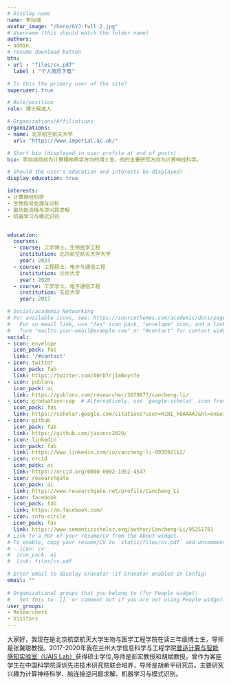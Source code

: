 ```yaml
---
# Display name
name: 李灿城
avatar_image: "/hero/GYJ-full-2.jpg"
# Username (this should match the folder name)
authors:
- admin
# resume download button
btn:
- url : "files/cv.pdf"
  label : "个人简历下载"

# Is this the primary user of the site?
superuser: true

# Role/position
role: 博士候选人

# Organizations/Affiliations
organizations:
- name: 北京航空航天大学
  url: "https://www.imperial.ac.uk/"

# Short bio (displayed in user profile at end of posts)
bio: 李灿城目前为计算精神病学方向的博士生，他的主要研究方向为计算神经科学。

# Should the user's education and interests be displayed?
display_education: true

interests:
- 计算神经科学
- 生物信号处理与分析
- 脑功能连接与逆问题求解
- 机器学习与模式识别


education:
  courses:
  - course: 工学博士，生物医学工程
    institution: 北京航空航天大学大学
    year: 2024
  - course: 工程硕士，电子与通信工程
    institution: 兰州大学
    year: 2020
  - course: 工学学士，电子通信工程
    institution: 五邑大学
    year: 2017

# Social/academia Networking
# For available icons, see: https://sourcethemes.com/academic/docs/page-builder/#icons
#   For an email link, use "fas" icon pack, "envelope" icon, and a link in the
#   form "mailto:your-email@example.com" or "#contact" for contact widget.
social:
- icon: envelope
  icon_pack: fas
  link: '/#contact'
- icon: twitter
  icon_pack: fab
  link: https://twitter.com/A0rD7rjImBxyn7e
- icon: publons
  icon_pack: ai
  link: https://publons.com/researcher/3078077/cancheng-li/ 
- icon: graduation-cap  # Alternatively, use `google-scholar` icon from `ai` icon pack
  icon_pack: fas
  link: https://scholar.google.com/citations?user=N1NI_k0AAAAJ&hl=en&oi=ao
- icon: github
  icon_pack: fab
  link: https://github.com/jasoncc2020/
- icon: linkedin
  icon_pack: fab
  link: https://www.linkedin.com/in/cancheng-li-8935921b2/
- icon: orcid
  icon_pack: ai
  link: https://orcid.org/0000-0002-1952-4547
- icon: researchgate
  icon_pack: ai
  link: https://www.researchgate.net/profile/Cancheng_Li
- icon: facebook
  icon_pack: fab
  link: https://m.facebook.com/
- icon: info-circle
  icon_pack: fas
  link: https://www.semanticscholar.org/author/Cancheng-Li/95251781  
# Link to a PDF of your resume/CV from the About widget.
# To enable, copy your resume/CV to `static/files/cv.pdf` and uncomment the lines below.  
# - icon: cv
#  icon_pack: ai
#  link: files/cv.pdf

# Enter email to display Gravatar (if Gravatar enabled in Config)
email: ""
  
# Organizational groups that you belong to (for People widget)
#   Set this to `[]` or comment out if you are not using People widget.  
user_groups:
- Researchers
- Visitors
---
```



大家好，我现在是北京航空航天大学生物与医学工程学院在读三年级博士生，导师是张冀聪教授。2017-2020年我在兰州大学信息科学与工程学院[普适计算与智能感知实验室（UAIS Lab）](http://www.uais.edu.com)获得硕士学位,导师是彭宏教授和胡斌教授。曾作为客座学生在中国科学院深圳先进技术研究院联合培养，导师是胡希平研究员。主要研究兴趣为计算神经科学、脑连接逆问题求解、机器学习与模式识别。

